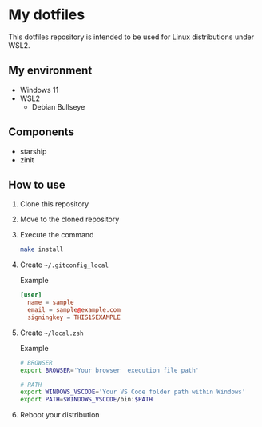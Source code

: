# My dotfiles

This dotfiles repository is intended to be used for Linux distributions under WSL2.

## My environment

- Windows 11
- WSL2
  - Debian Bullseye

## Components

- starship
- zinit

## How to use

1. Clone this repository
2. Move to the cloned repository
3. Execute the command
    ```bash
    make install
    ```
4. Create `~/.gitconfig_local`

   Example
    ```toml
    [user]
      name = sample
      email = sample@example.com
      signingkey = THIS15EXAMPLE
    ```
5. Create `~/local.zsh`

   Example
    ```zsh
    # BROWSER
    export BROWSER='Your browser  execution file path'

    # PATH
    export WINDOWS_VSCODE='Your VS Code folder path within Windows'
    export PATH=$WINDOWS_VSCODE/bin:$PATH
    ```
6. Reboot your distribution
